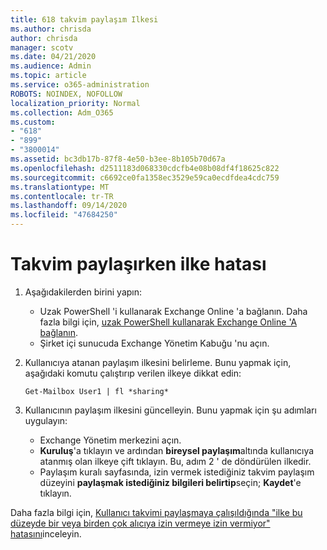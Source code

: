 ```yaml
---
title: 618 takvim paylaşım Ilkesi
ms.author: chrisda
author: chrisda
manager: scotv
ms.date: 04/21/2020
ms.audience: Admin
ms.topic: article
ms.service: o365-administration
ROBOTS: NOINDEX, NOFOLLOW
localization_priority: Normal
ms.collection: Adm_O365
ms.custom:
- "618"
- "899"
- "3800014"
ms.assetid: bc3db17b-87f8-4e50-b3ee-8b105b70d67a
ms.openlocfilehash: d2511183d068330cdcfb4e08b08df4f18625c822
ms.sourcegitcommit: c6692ce0fa1358ec3529e59ca0ecdfdea4cdc759
ms.translationtype: MT
ms.contentlocale: tr-TR
ms.lasthandoff: 09/14/2020
ms.locfileid: "47684250"
---
```

# <a name="policy-error-when-sharing-a-calendar"></a>Takvim paylaşırken ilke hatası

1. Aşağıdakilerden birini yapın:
    - Uzak PowerShell 'i kullanarak Exchange Online 'a bağlanın. Daha fazla bilgi için, [uzak PowerShell kullanarak Exchange Online 'A bağlanın](https://technet.microsoft.com/library/jj984289%28v=exchg.160%29.aspx).
    - Şirket içi sunucuda Exchange Yönetim Kabuğu 'nu açın.
2. Kullanıcıya atanan paylaşım ilkesini belirleme. Bunu yapmak için, aşağıdaki komutu çalıştırıp verilen ilkeye dikkat edin:

    `
    Get-Mailbox User1 | fl *sharing*
    `

3. Kullanıcının paylaşım ilkesini güncelleyin. Bunu yapmak için şu adımları uygulayın:
    - Exchange Yönetim merkezini açın.
    - **Kuruluş**'a tıklayın ve ardından **bireysel paylaşım**altında kullanıcıya atanmış olan ilkeye çift tıklayın. Bu, adım 2 ' de döndürülen ilkedir.
    - Paylaşım kuralı sayfasında, izin vermek istediğiniz takvim paylaşım düzeyini **paylaşmak istediğiniz bilgileri belirtip**seçin; **Kaydet**'e tıklayın.

Daha fazla bilgi için, [Kullanıcı takvimi paylaşmaya çalışıldığında "ilke bu düzeyde bir veya birden çok alıcıya izin vermeye izin vermiyor" hatasını](https://docs.microsoft.com/exchange/troubleshoot/calendar-sharing/policy-permissions-issue)inceleyin.
